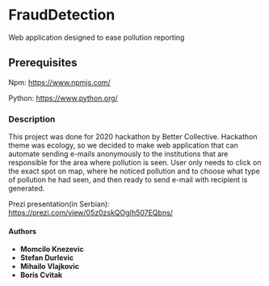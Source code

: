 # FraudDetection

Web application designed to ease pollution reporting

## Prerequisites

Npm: <https://www.npmjs.com/>

Python: <https://www.python.org/>

### Description
This project was done for 2020 hackathon by Better Collective. Hackathon theme was ecology, so we decided to make web application that can automate sending 
e-mails anonymously to the institutions that are responsible for the area where pollution is seen. User only needs to click on the exact spot on map, where he noticed 
pollution and to choose what type of pollution he had seen, and then ready to send e-mail with recipient is generated.

Prezi presentation(in Serbian): https://prezi.com/view/05z0zskQOgIh507EQbns/
#### Authors
-   **Momcilo Knezevic**
-   **Stefan Durlevic**
-   **Mihailo Vlajkovic**
-   **Boris Cvitak**

